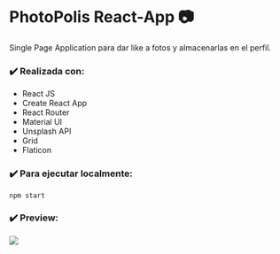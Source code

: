 # PhotoPolis React-App :camera:
Single Page Application para dar like a fotos y almacenarlas en el perfil.
### :heavy_check_mark: Realizada con:
 
 * React JS
 * Create React App
 * React Router
 * Material UI
 * Unsplash API
 * Grid
 * Flaticon
 
### :heavy_check_mark: Para ejecutar localmente: 
```
npm start
```
### :heavy_check_mark: Preview:

<p align="left">
  <img src= https://raw.githubusercontent.com/RocioNatalia/SPA-Photopolis/master/preview2.png />
</p>
